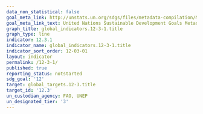 ```yaml
---
data_non_statistical: false
goal_meta_link: http://unstats.un.org/sdgs/files/metadata-compilation/Metadata-Goal-12.pdf
goal_meta_link_text: United Nations Sustainable Development Goals Metadata (pdf 782kB)
graph_title: global_indicators.12-3-1.title
graph_type: line
indicator: 12.3.1
indicator_name: global_indicators.12-3-1.title
indicator_sort_order: 12-03-01
layout: indicator
permalink: /12-3-1/
published: true
reporting_status: notstarted
sdg_goal: '12'
target: global_targets.12-3.title
target_id: '12.3'
un_custodian_agency: FAO, UNEP
un_designated_tier: '3'
---
```

